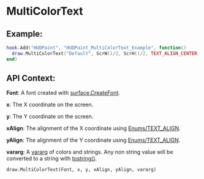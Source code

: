 # MultiColorText


## Example:
```lua
hook.Add("HUDPaint", "HUDPaint_MultiColorText_Example", function()
  draw.MultiColorText("Default", ScrW()/2, ScrH()/2, TEXT_ALIGN_CENTER, TEXT_ALIGN_CENTER, Color(255, 0, 0), "This text ", Color(0, 255, 0), "has multiple ", Color(0, 0, 255), "different colors")
end)
```



## API Context:
**Font**: A font created with [surface.CreateFont](https://wiki.facepunch.com/gmod/surface.CreateFont).

**x**: The X coordinate on the screen.

**y**: The Y coordinate on the screen.

**xAlign**: The alignment of the X coordinate using [Enums/TEXT_ALIGN](https://wiki.facepunch.com/gmod/Enums/TEXT_ALIGN).

**yAlign**: The alignment of the Y coordinate using [Enums/TEXT_ALIGN](https://wiki.facepunch.com/gmod/Enums/TEXT_ALIGN).

**vararg**: A [vararg](https://wiki.facepunch.com/gmod/vararg) of colors and strings. Any non string value will be converted to a string with [tostring()](https://wiki.facepunch.com/gmod/Global.tostring).

```
draw.MultiColorText(Font, x, y, xAlign, yAlign, vararg)
```
